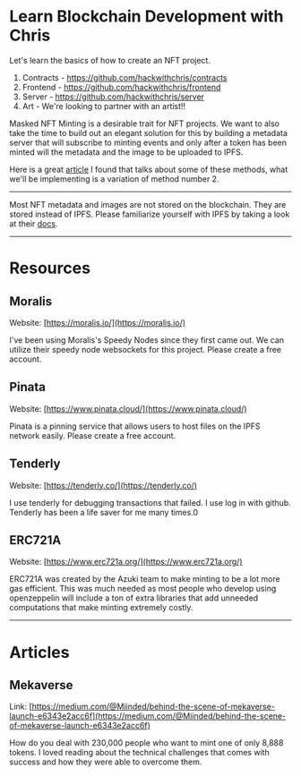 # Learn Blockchain Development with Chris

Let's learn the basics of how to create an NFT project. 

1. Contracts - https://github.com/hackwithchris/contracts
2. Frontend - https://github.com/hackwithchris/frontend
3. Server - https://github.com/hackwithchris/server
4. Art - We're looking to partner with an artist!! 

Masked NFT Minting is a desirable trait for NFT projects. We want to also take the time to build out an elegant solution for this by building a metadata server that will subscribe to minting events and only after a token has been minted will the metadata and the image to be uploaded to IPFS. 

Here is a great [article](https://medium.com/coinmonks/methods-for-nft-masked-minting-ddd05dceed32) I found that talks about some of these methods, what we'll be implementing is a variation of method number 2.

---

Most NFT metadata and images are not stored on the blockchain. They are stored instead of IPFS. Please familiarize yourself with IPFS by taking a look at their [docs](https://medium.com/coinmonks/methods-for-nft-masked-minting-ddd05dceed32).

---

# Resources

## Moralis

Website: [https://moralis.io/](https://moralis.io/)

I've been using Moralis's Speedy Nodes since they first came out. We can utilize their speedy node websockets for this project. Please create a free account.

## Pinata

Website: [https://www.pinata.cloud/](https://www.pinata.cloud/)

Pinata is a pinning service that allows users to host files on the IPFS network easily. Please create a free account.

## Tenderly 

Website: [https://tenderly.co/](https://tenderly.co/)

I use tenderly for debugging transactions that failed. I use log in with github. Tenderly has been a life saver for me many times.0

## ERC721A

Website: [https://www.erc721a.org/](https://www.erc721a.org/)

ERC721A was created by the Azuki team to make minting to be a lot more gas efficient. This was much needed as most people who develop using openzeppelin will include a ton of extra libraries that add unneeded computations that make minting extremely costly.

---

# Articles

## Mekaverse

Link: [https://medium.com/@Miinded/behind-the-scene-of-mekaverse-launch-e6343e2acc6f](https://medium.com/@Miinded/behind-the-scene-of-mekaverse-launch-e6343e2acc6f)

How do you deal with 230,000 people who want to mint one of only 8,888 tokens. I loved reading about the technical challenges that comes with success and how they were able to overcome them.
